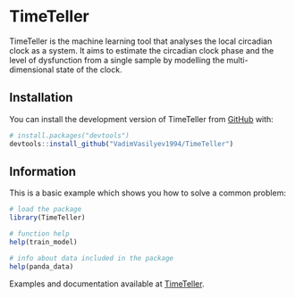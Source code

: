
<!-- README.md is generated from README.Rmd. Please edit that file -->

# TimeTeller

<!-- badges: start -->
<!-- badges: end -->

TimeTeller is the machine learning tool that analyses the local
circadian clock as a system. It aims to estimate the circadian clock
phase and the level of dysfunction from a single sample by modelling the
multi-dimensional state of the clock.

## Installation

You can install the development version of TimeTeller from
[GitHub](https://github.com/) with:

``` r
# install.packages("devtools")
devtools::install_github("VadimVasilyev1994/TimeTeller")
```

## Information

This is a basic example which shows you how to solve a common problem:

``` r
# load the package
library(TimeTeller)

# function help
help(train_model)

# info about data included in the package
help(panda_data)
```

Examples and documentation available at
[TimeTeller](https://vadimvasilyev1994.github.io/TimeTeller/).

